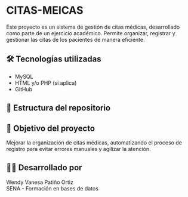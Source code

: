 # CITAS-MEICAS

Este proyecto es un sistema de gestión de citas médicas, desarrollado como parte de un ejercicio académico. Permite organizar, registrar y gestionar las citas de los pacientes de manera eficiente.

## 🛠️ Tecnologías utilizadas

- MySQL
- HTML y/o PHP (si aplica)
- GitHub

## 📂 Estructura del repositorio


## 📌 Objetivo del proyecto

Mejorar la organización de citas médicas, automatizando el proceso de registro para evitar errores manuales y agilizar la atención.

## 👩‍💻 Desarrollado por

Wendy Vanesa Patiño Ortiz  
SENA - Formación en bases de datos
